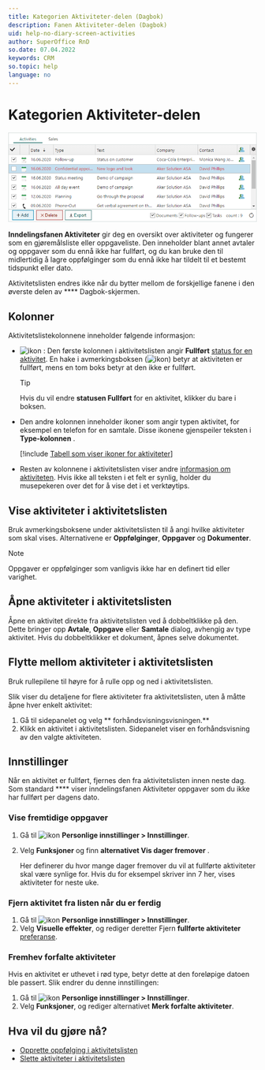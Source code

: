 ```yaml
---
title: Kategorien Aktiviteter-delen (Dagbok)
description: Fanen Aktiviteter-delen (Dagbok)
uid: help-no-diary-screen-activities
author: SuperOffice RnD
so.date: 07.04.2022
keywords: CRM
so.topic: help
language: no
---
```


# Kategorien Aktiviteter-delen

![Inndelingsfanen Aktiviteter (Dagbok) – skjermbilde][img4]

 **Inndelingsfanen Aktiviteter** gir deg en oversikt over aktiviteter og fungerer som en gjøremålsliste eller oppgaveliste. Den inneholder blant annet avtaler og oppgaver som du ennå ikke har fullført, og du kan bruke den til midlertidig å lagre oppfølginger som du ennå ikke har tildelt til et bestemt tidspunkt eller dato.

Aktivitetslisten endres ikke når du bytter mellom de forskjellige fanene i den øverste delen av **** Dagbok-skjermen.

## Kolonner

Aktivitetslistekolonnene inneholder følgende informasjon:

* ![ikon][img3] : Den første kolonnen i aktivitetslisten angir **Fullført** [status for en aktivitet][1]. En hake i avmerkingsboksen (![ikon][img2]) betyr at aktiviteten er fullført, mens en tom boks betyr at den ikke er fullført.

    > [!TIP]
    > Hvis du vil endre **statusen Fullført** for en aktivitet, klikker du bare i boksen.

* Den andre kolonnen inneholder ikoner som angir typen aktivitet, for eksempel en telefon for en samtale. Disse ikonene gjenspeiler teksten i **Type-kolonnen** .

   [!include [Tabell som viser ikoner for aktiviteter](../../../learn/includes/table-activity-icons.md)]

* Resten av kolonnene i aktivitetslisten viser andre [informasjon om aktiviteten][2]. Hvis ikke all teksten i et felt er synlig, holder du musepekeren over det for å vise det i et verktøytips.

## Vise aktiviteter i aktivitetslisten

Bruk avmerkingsboksene under aktivitetslisten til å angi hvilke aktiviteter som skal vises. Alternativene er **Oppfølginger**, **Oppgaver** og **Dokumenter**.

> [!NOTE]
> Oppgaver er oppfølginger som vanligvis ikke har en definert tid eller varighet.

## Åpne aktiviteter i aktivitetslisten

Åpne en aktivitet direkte fra aktivitetslisten ved å dobbeltklikke på den. Dette bringer opp **Avtale**, **Oppgave** eller **Samtale** dialog, avhengig av type aktivitet. Hvis du dobbeltklikker et dokument, åpnes selve dokumentet.

## Flytte mellom aktiviteter i aktivitetslisten

Bruk rullepilene til høyre for å rulle opp og ned i aktivitetslisten.

Slik viser du detaljene for flere aktiviteter fra aktivitetslisten, uten å måtte åpne hver enkelt aktivitet:

1. Gå til sidepanelet og velg ** forhåndsvisningsvisningen.**
2. Klikk en aktivitet i aktivitetslisten. Sidepanelet viser en forhåndsvisning av den valgte aktiviteten.

## Innstillinger

Når en aktivitet er fullført, fjernes den fra aktivitetslisten innen neste dag. Som standard **** viser inndelingsfanen Aktiviteter oppgaver som du ikke har fullført per dagens dato.

### Vise fremtidige oppgaver

1. Gå til ![ikon][img1] **Personlige innstillinger > Innstillinger**.
2. Velg **Funksjoner** og finn **alternativet Vis dager fremover** .

    Her definerer du hvor mange dager fremover du vil at fullførte aktiviteter skal være synlige for.
    Hvis du for eksempel skriver inn 7 her, vises aktiviteter for neste uke.

### Fjern aktivitet fra listen når du er ferdig

1. Gå til ![ikon][img1] **Personlige innstillinger > Innstillinger**.
2. Velg **Visuelle effekter**, og rediger deretter Fjern **fullførte aktiviteter** [preferanse][8].

### Fremhev forfalte aktiviteter

Hvis en aktivitet er uthevet i rød type, betyr dette at den foreløpige datoen ble passert. Slik endrer du denne innstillingen:

1. Gå til ![ikon][img1] **Personlige innstillinger > Innstillinger**.
2. Velg **Funksjoner**, og rediger  alternativet **Merk forfalte aktiviteter**.

## Hva vil du gjøre nå?

* [Opprette oppfølging i aktivitetslisten][5]
* [Slette aktiviteter i aktivitetslisten][7]

<!-- Referenced links -->
[1]: ../change-completed-status.md
[2]: dialog-for-followups.md
[5]: ../create-follow-up.md
[7]: ../../../learn/activity/index.md
[8]: ../../../learn/getting-started/preferences.md

<!-- Referenced images -->
[img1]: ../../../../media/icons/personal-settings-small.png
[img2]: ../../../../media/icons/check.bmp
[img3]: ../../../../media/icons/sale-sold-details.bmp
[img4]: ../media/activities-detail.bmp
